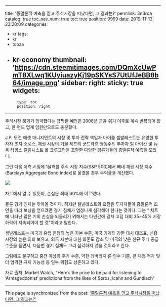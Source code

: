 
---
title: '종말론적 예측을 믿고 주식시장을 떠났다면, 그 결과는?'
permlink: 3n3roa
catalog: true
toc_nav_num: true
toc: true
position: 9999
date: 2019-11-13 23:20:09
categories:
- kr
tags:
- kr
- tooza
- kr-economy
thumbnail: 'https://cdn.steemitimages.com/DQmXcUwPmT8XLwq1KUyiuazyKj19pSKYsS7UtUfJeBB8b64/image.png'
sidebar:
    right:
        sticky: true
widgets:
    -
        type: toc
        position: right
---


주식시장 붕괴가 임박했다는 끔찍한 예언은 2008년 금융 위기 이후로 계속 반복되어 왔고, 한 펀드 업계 임원만으로도 충분했다.​

J.P. 모건 에셋 매니지먼트의 시장 및 투자 전략 책임자 마이클 셈발레스트는 유명한 투자자 조지 소로스, 채권 시장의 거물 제프리 군드라흐 행동주의 투자자 칼 아이칸 및 뉴욕 타임스 칼럼니스트 폴 크루그먼을 포함한 다양한 평론가들의 종말론적 예측을 모았다. ​

그런 다음 예측 시점에 1달러를 주식 시장 지수(S&P 500)에서 빼내 채권 시장 지수(Barclays Aggregate Bond Index)로 옮겼을 경우 수익률을 계산했다. 

![](https://cdn.steemitimages.com/DQmXcUwPmT8XLwq1KUyiuazyKj19pSKYsS7UtUfJeBB8b64/image.png)​

차트에서 알 수 있듯이, 손실은 최대 60%에 이르렀다.​

물론 경기 침체는 찾아올 것이다. 하지만 셀발레스트의 요점은 투자자들이 종말론적 조언을 따라 보상을 얻으려면 경기 침체가 엄청나게 심각해야 한다는 것이다. 그는 “ 차트에 나타난 많은 기회 손실을 되돌리기 위해서는 다년간에 걸쳐 고점 대비 35~45% 시장 하락이 지속되어야 할 것"이라고 말한다. ​

셈발레스트는 미국과 유럽 은행의 높은 자본 수준, 미국 가계의 강한 대차 대조표, 신흥 시장의 높은 외화 보유고, 외국 자본에 대한 의존도 감소 및 미국의 낮은 신규 주식 공급 수준을 들면서, 다음번 경기 침체도 그리 심각하지 않을 것이라고 한다. ​

그럼에도 불구하고 중간 이상의 주가 수준, 약한 레버리지 론 인수 기준, 큰 재정 적자 및 더 엄격한 규제 가능성 등 일부 위험도 상존하고 있다.​

자료 출처: Market Watch, "Here’s the price to be paid for listening to ‘Armageddonist’ predictions from the likes of Soros, Icahn and Gundlach"

- - -

This page is synchronized from the post: ['종말론적 예측을 믿고 주식시장을 떠났다면, 그 결과는?'](https://steemit.com/@pius.pius/3n3roa)
